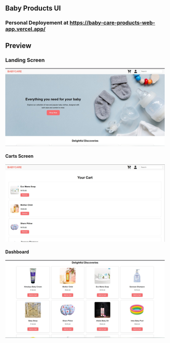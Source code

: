 ## Baby Products UI

### Personal Deployement at https://baby-care-products-web-app.vercel.app/

## Preview
### Landing Screen
![image](https://github.com/Sushanthsush43/BabyCareProducts_WebApp/blob/main/public/assets/images/WhatsApp%20Image%202025-01-27%20at%2016.18.26_d401e6b2.jpg)
#### Carts Screen
![image](https://github.com/Sushanthsush43/BabyCareProducts_WebApp/blob/main/public/assets/images/WhatsApp%20Image%202025-01-27%20at%2016.19.10_b340b8d8.jpg)

#### Dashboard
![image](https://github.com/Sushanthsush43/BabyCareProducts_WebApp/blob/main/public/assets/images/WhatsApp%20Image%202025-01-27%20at%2016.19.24_effeb9c4.jpg)
